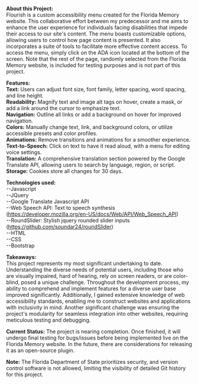 <b>About this Project:</b><br/>
Flourish is a custom accessibility menu created for the Florida Memory website. This collaborative effort between my predecessor and me aims to enhance the user experience for individuals facing disabilities that impede their access to our site's content. The menu boasts customizable options, allowing users to control how page content is presented. It also incorporates a suite of tools to facilitate more effective content access. To access the menu, simply click on the ADA icon located at the bottom of the screen. Note that the rest of the page, randomly selected from the Florida Memory website, is included for testing purposes and is not part of this project.

<b>Features:</b><br/>
<b>Text:</b> Users can adjust font size, font family, letter spacing, word spacing, and line height.<br/>
<b>Readability:</b> Magnify text and image alt tags on hover, create a mask, or add a link around the cursor to emphasize text.<br/>
<b>Navigation:</b> Outline all links or add a background on hover for improved navigation.<br/>
<b>Colors:</b> Manually change text, link, and background colors, or utilize accessible presets and color profiles.<br/>
<b>Animations:</b> Remove transitions and animations for a smoother experience.<br/>
<b>Text-to-Speech:</b> Click on text to have it read aloud, with a menu for editing voice settings.<br/>
<b>Translation:</b> A comprehensive translation section powered by the Google Translate API, allowing users to search by language, region, or script.<br/>
<b>Storage:</b> Cookies store all changes for 30 days.<br/>

<b>Technologies used:</b><br/> 
--Javascript<br/>
--JQuery<br/>
--Google Translate Javascript API<br/>
--Web Speech API: Text to speech synthesis (<a>https://developer.mozilla.org/en-US/docs/Web/API/Web_Speech_API</a>)<br/>
--RoundSlider: Stylish jquery rounded slider inputs (<a>https://github.com/soundar24/roundSlider</a>)<br/>
--HTML<br/>
--CSS<br/>
--Bootstrap<br/>

<b>Takeaways:</b><br/>
This project represents my most significant undertaking to date. Understanding the diverse needs of potential users, including those who are visually impaired, hard of hearing, rely on screen readers, or are color-blind, posed a unique challenge. Throughout the development process, my ability to comprehend and implement features for a diverse user base improved significantly. Additionally, I gained extensive knowledge of web accessibility standards, enabling me to construct websites and applications with inclusivity in mind. Another significant challenge was ensuring the project's modularity for seamless integration into other websites, requiring meticulous testing and debugging.

<b>Current Status:</b>
The project is nearing completion. Once finished, it will undergo final testing for bugs/issues before being implemented live on the Florida Memory website. In the future, there are considerations for releasing it as an open-source plugin.

<b>Note:</b>
The Florida Department of State prioritizes security, and version control software is not allowed, limiting the visibility of detailed Git history for this project.
